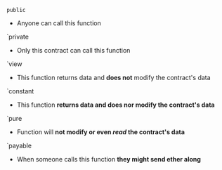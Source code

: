 `public`
- Anyone can call this function

`private
- Only this contract can call this function

`view 
- This function returns data and **does not** modify the contract's data

`constant
- This function **returns data and does nor modify the contract's data**

`pure 
- Function will **not modify or even *read* the contract's data**

`payable
- When someone calls this function **they might send ether along**
